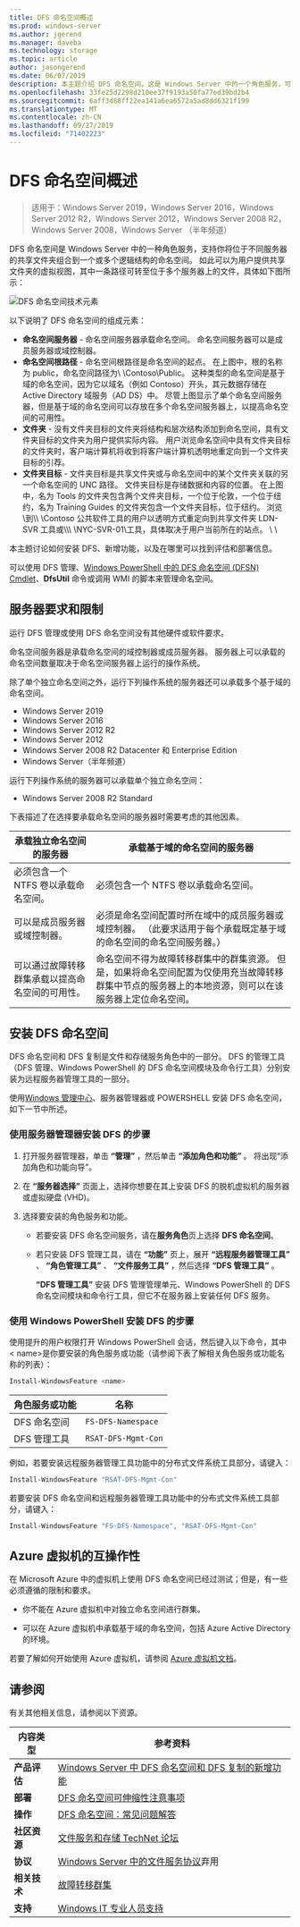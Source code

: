 ```yaml
---
title: DFS 命名空间概述
ms.prod: windows-server
ms.author: jgerend
ms.manager: daveba
ms.technology: storage
ms.topic: article
author: jasongerend
ms.date: 06/07/2019
description: 本主题介绍 DFS 命名空间，这是 Windows Server 中的一个角色服务，可用于将不同服务器上的共享文件夹组合到一个或多个逻辑结构的命名空间中。
ms.openlocfilehash: 33fe25d2298d210ee37f9193a50fa77ed39bd2b4
ms.sourcegitcommit: 6aff3d88ff22ea141a6ea6572a5ad8dd6321f199
ms.translationtype: MT
ms.contentlocale: zh-CN
ms.lasthandoff: 09/27/2019
ms.locfileid: "71402223"
---
```

# <a name="dfs-namespaces-overview"></a>DFS 命名空间概述

> 适用于：Windows Server 2019，Windows Server 2016，Windows Server 2012 R2，Windows Server 2012，Windows Server 2008 R2，Windows Server 2008，Windows Server （半年频道）

DFS 命名空间是 Windows Server 中的一种角色服务，支持你将位于不同服务器的共享文件夹组合到一个或多个逻辑结构的命名空间。 如此可以为用户提供共享文件夹的虚拟视图，其中一条路径可转至位于多个服务器上的文件，具体如下图所示：

![DFS 命名空间技术元素](media/dfs-overview.png)

以下说明了 DFS 命名空间的组成元素：

- **命名空间服务器** - 命名空间服务器承载命名空间。 命名空间服务器可以是成员服务器或域控制器。
- **命名空间根路径** - 命名空间根路径是命名空间的起点。 在上图中，根的名称为 public，命名空间路径为\\ \\Contoso\\Public。 这种类型的命名空间是基于域的命名空间，因为它以域名（例如 Contoso）开头，其元数据存储在 Active Directory 域服务（AD DS）中。 尽管上图显示了单个命名空间服务器，但是基于域的命名空间可以存放在多个命名空间服务器上，以提高命名空间的可用性。
- **文件夹** - 没有文件夹目标的文件夹将结构和层次结构添加到命名空间，具有文件夹目标的文件夹为用户提供实际内容。 用户浏览命名空间中具有文件夹目标的文件夹时，客户端计算机将收到将客户端计算机透明地重定向到一个文件夹目标的引荐。
- **文件夹目标** - 文件夹目标是共享文件夹或与命名空间中的某个文件夹关联的另一个命名空间的 UNC 路径。 文件夹目标是存储数据和内容的位置。 在上图中，名为 Tools 的文件夹包含两个文件夹目标，一个位于伦敦，一个位于纽约，名为 Training Guides 的文件夹包含一个文件夹目标，位于纽约。 浏览\\到\\\\ \\Contoso 公共软件工具的用户以透明方式重定向到共享文件夹 LDN-SVR 工具或\\\\\\ \\NYC-SVR-01\\工具，具体取决于用户当前所在的站点。 \\ \\

本主题讨论如何安装 DFS、新增功能，以及在哪里可以找到评估和部署信息。

可以使用 DFS 管理、[Windows PowerShell 中的 DFS 命名空间 (DFSN) Cmdlet](https://docs.microsoft.com/powershell/module/dfsn/?view=win10-ps)、**DfsUtil** 命令或调用 WMI 的脚本来管理命名空间。

## <a name="server-requirements-and-limits"></a>服务器要求和限制

运行 DFS 管理或使用 DFS 命名空间没有其他硬件或软件要求。

命名空间服务器是承载命名空间的域控制器或成员服务器。 服务器上可以承载的命名空间数量取决于命名空间服务器上运行的操作系统。

除了单个独立命名空间之外，运行下列操作系统的服务器还可以承载多个基于域的命名空间。 

- Windows Server 2019
- Windows Server 2016
- Windows Server 2012 R2
- Windows Server 2012
- Windows Server 2008 R2 Datacenter 和 Enterprise Edition
- Windows Server（半年频道）

运行下列操作系统的服务器可以承载单个独立命名空间：

- Windows Server 2008 R2 Standard

下表描述了在选择要承载命名空间的服务器时需要考虑的其他因素。

| 承载独立命名空间的服务器 | 承载基于域的命名空间的服务器 |
| ---                                   |        ---                                |
| 必须包含一个 NTFS 卷以承载命名空间。|必须包含一个 NTFS 卷以承载命名空间。 |
| 可以是成员服务器或域控制器。|必须是命名空间配置时所在域中的成员服务器或域控制器。 （此要求适用于每个承载既定基于域的命名空间的命名空间服务器。） |
| 可以通过故障转移群集承载以提高命名空间的可用性。|命名空间不得为故障转移群集中的群集资源。 但是，如果将命名空间配置为仅使用充当故障转移群集中节点的服务器上的本地资源，则可以在该服务器上定位命名空间。 |

## <a name="installing-dfs-namespaces"></a>安装 DFS 命名空间

DFS 命名空间和 DFS 复制是文件和存储服务角色中的一部分。 DFS 的管理工具（DFS 管理、Windows PowerShell 的 DFS 命名空间模块及命令行工具）分别安装为远程服务器管理工具的一部分。

使用[Windows 管理中心](../../manage/windows-admin-center/understand/windows-admin-center.md)、服务器管理器或 POWERSHELL 安装 DFS 命名空间，如下一节中所述。

### <a name="to-install-dfs-by-using-server-manager"></a>使用服务器管理器安装 DFS 的步骤

1. 打开服务器管理器，单击 **“管理”** ，然后单击 **“添加角色和功能”** 。 将出现“添加角色和功能向导”。

2. 在 **“服务器选择”** 页面上，选择你想要在其上安装 DFS 的脱机虚拟机的服务器或虚拟硬盘 (VHD)。

3. 选择要安装的角色服务和功能。

    - 若要安装 DFS 命名空间服务，请在**服务角色**页上选择 **DFS 命名空间**。

    - 若只安装 DFS 管理工具，请在 **“功能”** 页上，展开 **“远程服务器管理工具”** 、 **“角色管理工具”** 、 **“文件服务工具”** ，然后选择 **“DFS 管理工具”** 。

         **“DFS 管理工具”** 安装 DFS 管理管理单元、Windows PowerShell 的 DFS 命名空间模块和命令行工具，但它不在服务器上安装任何 DFS 服务。

### <a name="to-install-dfs-by-using-windows-powershell"></a>使用 Windows PowerShell 安装 DFS 的步骤

使用提升的用户权限打开 Windows PowerShell 会话，然后键入以下命令，其中 < name\>是你要安装的角色服务或功能（请参阅下表了解相关角色服务或功能名称的列表）：

```PowerShell
Install-WindowsFeature <name>
```

| 角色服务或功能 | 名称 |
| ----------------------- | ---- |
| DFS 命名空间          | `FS-DFS-Namespace` |
| DFS 管理工具    | `RSAT-DFS-Mgmt-Con` |

例如，若要安装远程服务器管理工具功能中的分布式文件系统工具部分，请键入：

```PowerShell
Install-WindowsFeature "RSAT-DFS-Mgmt-Con"
```

若要安装 DFS 命名空间和远程服务器管理工具功能中的分布式文件系统工具部分，请键入：

```PowerShell
Install-WindowsFeature "FS-DFS-Namespace", "RSAT-DFS-Mgmt-Con"
```

## <a name="interoperability-with-azure-virtual-machines"></a>Azure 虚拟机的互操作性

在 Microsoft Azure 中的虚拟机上使用 DFS 命名空间已经过测试；但是，有一些必须遵循的限制和要求。

- 你不能在 Azure 虚拟机中对独立命名空间进行群集。

- 可以在 Azure 虚拟机中承载基于域的命名空间，包括 Azure Active Directory 的环境。

若要了解如何开始使用 Azure 虚拟机，请参阅 [Azure 虚拟机文档](https://docs.microsoft.com/azure/virtual-machines/)。

## <a name="see-also"></a>请参阅

有关其他相关信息，请参阅以下资源。

| 内容类型        | 参考资料 |
| ------------------  | ----------------|
| **产品评估** | [Windows Server 中 DFS 命名空间和 DFS 复制的新增功能](https://technet.microsoft.com/library/dn281957(v=ws.11).aspx) |
| **部署**    | [DFS 命名空间可伸缩性注意事项](http://blogs.technet.com/b/filecab/archive/2012/08/26/dfs-namespace-scalability-considerations.aspx) |
| **操作**    | [DFS 命名空间：常见问题解答](https://technet.microsoft.com/library/ee404780.aspx) |
| **社区资源** | [文件服务和存储 TechNet 论坛](https://social.technet.microsoft.com/forums/winserverfiles/threads/) |
| **协议**        | [Windows Server 中的文件服务协议](https://msdn.microsoft.com/library/cc239318.aspx)弃用 |
| **相关技术** | [故障转移群集](../../failover-clustering/failover-clustering-overview.md)|
| **支持** | [Windows IT 专业人员支持](https://www.microsoft.com/itpro/windows/support)|
